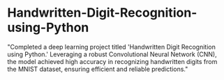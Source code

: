 # Handwritten-Digit-Recognition-using-Python
"Completed a deep learning project titled 'Handwritten Digit Recognition using Python.' Leveraging a robust Convolutional Neural Network (CNN), the model achieved high accuracy in recognizing handwritten digits from the MNIST dataset, ensuring efficient and reliable predictions."
